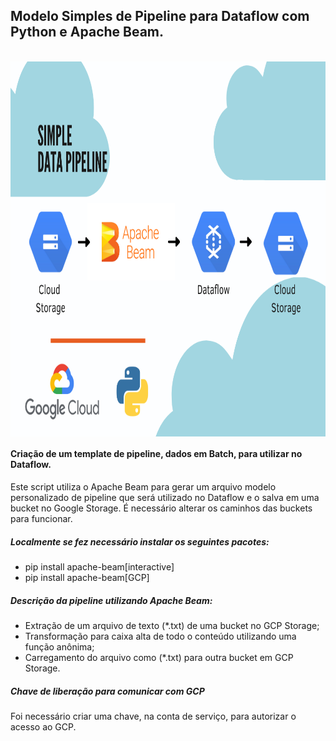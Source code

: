 ## Modelo Simples de Pipeline para Dataflow com Python e Apache Beam.

</div>
<div style="display: inline_block"><br>
  <img align="center" alt="Pipeline-GCP" height="600" width="800" src="https://github.com/LoreviceP/GCP-Pipeline/blob/13aeae904f59cb98c372781ac34a04ebb5478a7b/Diagrama_Simple_Pipeline.png">
</div>

#### Criação de um template de pipeline, dados em Batch, para utilizar no Dataflow.

Este script utiliza o Apache Beam para gerar um arquivo modelo personalizado de pipeline que será utilizado no Dataflow e o salva em uma bucket no Google Storage.
É necessário alterar os caminhos das buckets para funcionar. 

##### Localmente se fez necessário instalar os seguintes pacotes:

- pip install apache-beam[interactive]
- pip install apache-beam[GCP]


##### Descrição da pipeline utilizando Apache Beam:

- Extração de um arquivo de texto (*.txt) de uma bucket no GCP Storage;
- Transformação para caixa alta de todo o conteúdo utilizando uma função anônima;
- Carregamento do arquivo como (*.txt) para outra bucket em GCP Storage.

##### Chave de liberação para comunicar com GCP

Foi necessário criar uma chave, na conta de serviço, para autorizar o acesso ao GCP. 

